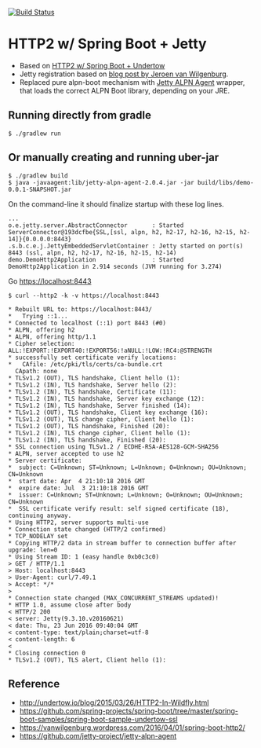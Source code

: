[ ![Build Status](https://travis-ci.org/otrosien/demo-http2.svg)](https://travis-ci.org/otrosien/demo-http2)

# HTTP2 w/ Spring Boot + Jetty

* Based on [HTTP2 w/ Spring Boot + Undertow](https://github.com/making/demo-http2)
* Jetty registration based on [blog post by Jeroen van Wilgenburg](https://vanwilgenburg.wordpress.com/2016/04/01/spring-boot-http2/).
* Replaced pure alpn-boot mechanism with [Jetty ALPN Agent](https://github.com/jetty-project/jetty-alpn-agent) wrapper, that loads the correct ALPN Boot library, depending on your JRE.

## Running directly from gradle

    $ ./gradlew run

## Or manually creating and running uber-jar

    $ ./gradlew build
    $ java -javaagent:lib/jetty-alpn-agent-2.0.4.jar -jar build/libs/demo-0.0.1-SNAPSHOT.jar

On the command-line it should finalize startup with these log lines.

```
...
o.e.jetty.server.AbstractConnector       : Started ServerConnector@193dcfbe{SSL,[ssl, alpn, h2, h2-17, h2-16, h2-15, h2-14]}{0.0.0.0:8443}
.s.b.c.e.j.JettyEmbeddedServletContainer : Jetty started on port(s) 8443 (ssl, alpn, h2, h2-17, h2-16, h2-15, h2-14)
demo.DemoHttp2Application                : Started DemoHttp2Application in 2.914 seconds (JVM running for 3.274)
```

Go [https://localhost:8443](https://localhost:8443)

```
$ curl --http2 -k -v https://localhost:8443

* Rebuilt URL to: https://localhost:8443/
*   Trying ::1...
* Connected to localhost (::1) port 8443 (#0)
* ALPN, offering h2
* ALPN, offering http/1.1
* Cipher selection: ALL:!EXPORT:!EXPORT40:!EXPORT56:!aNULL:!LOW:!RC4:@STRENGTH
* successfully set certificate verify locations:
*   CAfile: /etc/pki/tls/certs/ca-bundle.crt
  CApath: none
* TLSv1.2 (OUT), TLS handshake, Client hello (1):
* TLSv1.2 (IN), TLS handshake, Server hello (2):
* TLSv1.2 (IN), TLS handshake, Certificate (11):
* TLSv1.2 (IN), TLS handshake, Server key exchange (12):
* TLSv1.2 (IN), TLS handshake, Server finished (14):
* TLSv1.2 (OUT), TLS handshake, Client key exchange (16):
* TLSv1.2 (OUT), TLS change cipher, Client hello (1):
* TLSv1.2 (OUT), TLS handshake, Finished (20):
* TLSv1.2 (IN), TLS change cipher, Client hello (1):
* TLSv1.2 (IN), TLS handshake, Finished (20):
* SSL connection using TLSv1.2 / ECDHE-RSA-AES128-GCM-SHA256
* ALPN, server accepted to use h2
* Server certificate:
*  subject: C=Unknown; ST=Unknown; L=Unknown; O=Unknown; OU=Unknown; CN=Unknown
*  start date: Apr  4 21:10:18 2016 GMT
*  expire date: Jul  3 21:10:18 2016 GMT
*  issuer: C=Unknown; ST=Unknown; L=Unknown; O=Unknown; OU=Unknown; CN=Unknown
*  SSL certificate verify result: self signed certificate (18), continuing anyway.
* Using HTTP2, server supports multi-use
* Connection state changed (HTTP/2 confirmed)
* TCP_NODELAY set
* Copying HTTP/2 data in stream buffer to connection buffer after upgrade: len=0
* Using Stream ID: 1 (easy handle 0xb0c3c0)
> GET / HTTP/1.1
> Host: localhost:8443
> User-Agent: curl/7.49.1
> Accept: */*
> 
* Connection state changed (MAX_CONCURRENT_STREAMS updated)!
* HTTP 1.0, assume close after body
< HTTP/2 200 
< server: Jetty(9.3.10.v20160621)
< date: Thu, 23 Jun 2016 09:40:04 GMT
< content-type: text/plain;charset=utf-8
< content-length: 6
< 
* Closing connection 0
* TLSv1.2 (OUT), TLS alert, Client hello (1):
```

## Reference

* http://undertow.io/blog/2015/03/26/HTTP2-In-Wildfly.html
* https://github.com/spring-projects/spring-boot/tree/master/spring-boot-samples/spring-boot-sample-undertow-ssl
* https://vanwilgenburg.wordpress.com/2016/04/01/spring-boot-http2/
* https://github.com/jetty-project/jetty-alpn-agent
